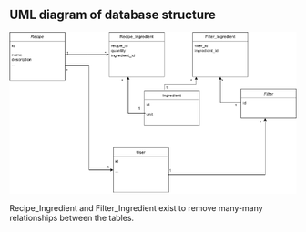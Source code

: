 ## UML diagram of database structure
![tables](tables.png?raw=true)

Recipe_Ingredient and Filter_Ingredient exist to remove many-many relationships between the tables.
